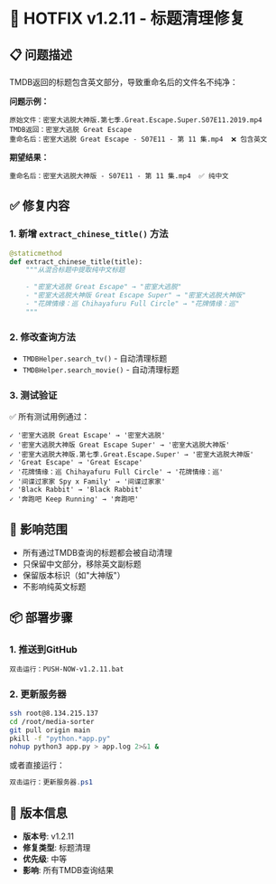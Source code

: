 # 🔧 HOTFIX v1.2.11 - 标题清理修复

## 📋 问题描述

TMDB返回的标题包含英文部分，导致重命名后的文件名不纯净：

**问题示例：**
```
原始文件：密室大逃脱大神版.第七季.Great.Escape.Super.S07E11.2019.mp4
TMDB返回：密室大逃脱 Great Escape
重命名后：密室大逃脱 Great Escape - S07E11 - 第 11 集.mp4  ❌ 包含英文
```

**期望结果：**
```
重命名后：密室大逃脱大神版 - S07E11 - 第 11 集.mp4  ✅ 纯中文
```

## ✅ 修复内容

### 1. 新增 `extract_chinese_title()` 方法

```python
@staticmethod
def extract_chinese_title(title):
    """从混合标题中提取纯中文标题
    
    - "密室大逃脱 Great Escape" → "密室大逃脱"
    - "密室大逃脱大神版 Great Escape Super" → "密室大逃脱大神版"
    - "花牌情缘：巡 Chihayafuru Full Circle" → "花牌情缘：巡"
    """
```

### 2. 修改查询方法

- `TMDBHelper.search_tv()` - 自动清理标题
- `TMDBHelper.search_movie()` - 自动清理标题

### 3. 测试验证

✅ 所有测试用例通过：
```
✓ '密室大逃脱 Great Escape' → '密室大逃脱'
✓ '密室大逃脱大神版 Great Escape Super' → '密室大逃脱大神版'
✓ '密室大逃脱大神版.第七季.Great.Escape.Super' → '密室大逃脱大神版'
✓ 'Great Escape' → 'Great Escape'
✓ '花牌情缘：巡 Chihayafuru Full Circle' → '花牌情缘：巡'
✓ '间谍过家家 Spy x Family' → '间谍过家家'
✓ 'Black Rabbit' → 'Black Rabbit'
✓ '奔跑吧 Keep Running' → '奔跑吧'
```

## 🎯 影响范围

- 所有通过TMDB查询的标题都会被自动清理
- 只保留中文部分，移除英文副标题
- 保留版本标识（如"大神版"）
- 不影响纯英文标题

## 📦 部署步骤

### 1. 推送到GitHub
```bash
双击运行：PUSH-NOW-v1.2.11.bat
```

### 2. 更新服务器
```bash
ssh root@8.134.215.137
cd /root/media-sorter
git pull origin main
pkill -f "python.*app.py"
nohup python3 app.py > app.log 2>&1 &
```

或者直接运行：
```powershell
双击运行：更新服务器.ps1
```

## 📝 版本信息

- **版本号**: v1.2.11
- **修复类型**: 标题清理
- **优先级**: 中等
- **影响**: 所有TMDB查询结果
